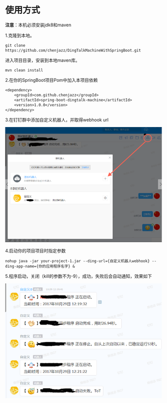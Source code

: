 # 使用方式

**注意**：本机必须安装jdk8和maven

1.克隆到本地。
```
git clone https://github.com/chenjazz/DingTalkMachineWithSpringBoot.git
```
进入项目目录，安装到本地maven库。
```
mvn clean install
```


2.在你的SpringBoot项目Pom中加入本项目依赖
```
<dependency>
    <groupId>com.github.chenjazz</groupId>
    <artifactId>spring-boot-dingtalk-machine</artifactId>
    <version>1.0.0</version>
</dependency>
```

3.在钉钉群中添加自定义机器人，并取得webhook url

![](image33333.png)

4.启动你的项目项目时指定参数
```
nohup java -jar your-project-1.jar --ding-url={自定义机器人webhook} --ding-app-name={你的应用程序名字} &
```

5.程序启动，关闭（kill的参数不为-9），成功，失败后会自动通知，效果如下

![](image444.png)
